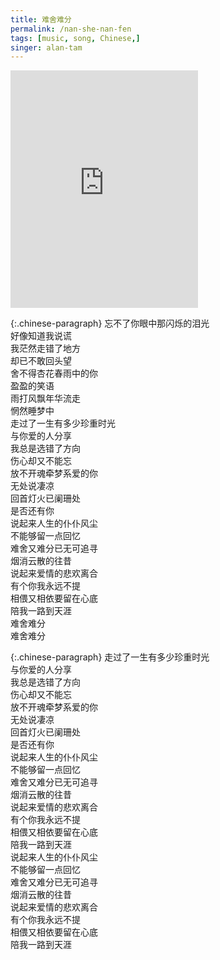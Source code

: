 ```yaml
---
title: 难舍难分
permalink: /nan-she-nan-fen
tags: [music, song, Chinese,]
singer: alan-tam
---
```


<iframe src="https://open.spotify.com/embed/track/7FRz03IeTJYOunJbyL6G11" width="300" height="380" frameborder="0" allowtransparency="true" allow="encrypted-media">
</iframe>

{:.chinese-paragraph}
忘不了你眼中那闪烁的泪光  
好像知道我说谎  
我茫然走错了地方  
却已不敢回头望  
舍不得杏花春雨中的你  
盈盈的笑语  
雨打风飘年华流走  
惘然睡梦中  
走过了一生有多少珍重时光  
与你爱的人分享  
我总是选错了方向  
伤心却又不能忘  
放不开魂牵梦系爱的你  
无处说凄凉  
回首灯火已阑珊处  
是否还有你  
说起来人生的仆仆风尘  
不能够留一点回忆  
难舍又难分已无可追寻  
烟消云散的往昔  
说起来爱情的悲欢离合  
有个你我永远不提  
相偎又相依要留在心底  
陪我一路到天涯  
难舍难分  
难舍难分

{:.chinese-paragraph}
走过了一生有多少珍重时光  
与你爱的人分享  
我总是选错了方向  
伤心却又不能忘  
放不开魂牵梦系爱的你  
无处说凄凉  
回首灯火已阑珊处  
是否还有你  
说起来人生的仆仆风尘  
不能够留一点回忆  
难舍又难分已无可追寻  
烟消云散的往昔  
说起来爱情的悲欢离合  
有个你我永远不提  
相偎又相依要留在心底  
陪我一路到天涯  
说起来人生的仆仆风尘  
不能够留一点回忆  
难舍又难分已无可追寻  
烟消云散的往昔  
说起来爱情的悲欢离合  
有个你我永远不提  
相偎又相依要留在心底  
陪我一路到天涯